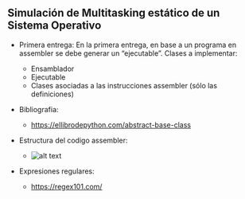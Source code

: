 ## Simulación de Multitasking estático de un Sistema Operativo

- Primera entrega:
En la primera entrega, en base a un programa en assembler se debe generar un “ejecutable”.
Clases a implementar: 
    * Ensamblador
    * Ejecutable
    * Clases asociadas a las instrucciones assembler (sólo las definiciones)

- Bibliografia:
    * https://ellibrodepython.com/abstract-base-class

- Estructura del codigo assembler:
    * ![alt text](image.png)

- Expresiones regulares:
    * https://regex101.com/
